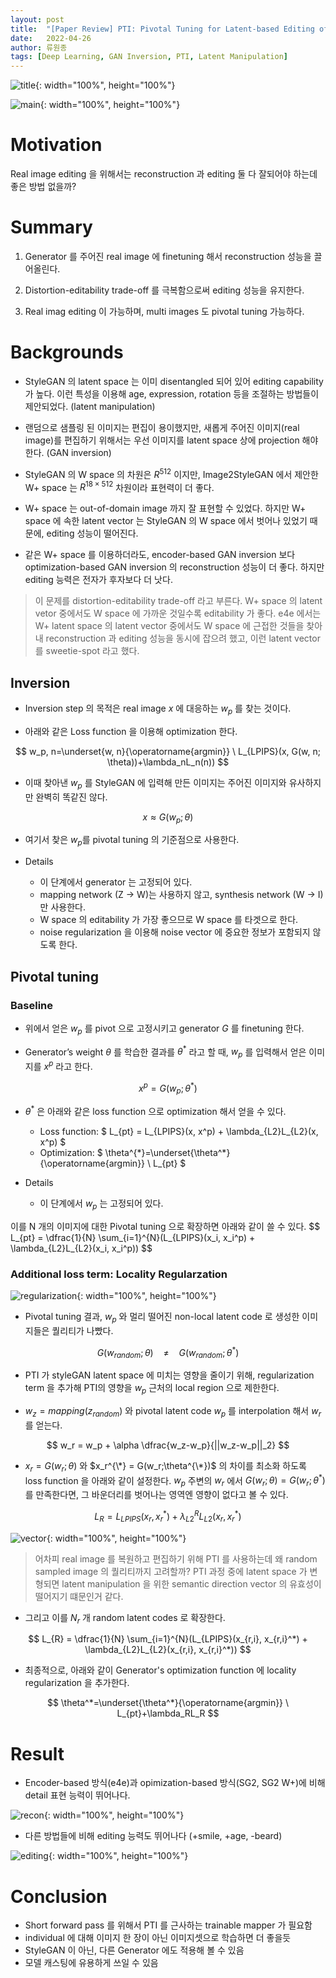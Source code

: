 ```yaml
---
layout: post
title:  "[Paper Review] PTI: Pivotal Tuning for Latent-based Editing of Real Images"
date:   2022-04-26
author: 류원종
tags: [Deep Learning, GAN Inversion, PTI, Latent Manipulation]
---
```


![title](/assets/posts/2022-04-26-review-PTI/title.PNG){: width="100%", height="100%"}<br>

![main](/assets/posts/2022-04-26-review-PTI/main.PNG){: width="100%", height="100%"}<br>

# Motivation
Real image editing 을 위해서는 reconstruction 과 editing 둘 다 잘되어야 하는데 좋은 방법 없을까?

# Summary
1. Generator 를 주어진 real image 에 finetuning 해서 reconstruction 성능을 끌어올린다. 

2. Distortion-editability trade-off 를 극복함으로써 editing 성능을 유지한다. 

3. Real imag editing 이 가능하며, multi images 도 pivotal tuning 가능하다.

# Backgrounds
- StyleGAN 의 latent space 는 이미 disentangled 되어 있어 editing capability 가 높다. 이런 특성을 이용해 age, expression, rotation 등을 조절하는 방법들이 제안되었다. (latent manipulation)

- 랜덤으로 샘플링 된 이미지는 편집이 용이했지만, 새롭게 주어진 이미지(real image)를 편집하기 위해서는 우선 이미지를 latent space 상에 projection 해야 한다. (GAN inversion) 

- StyleGAN 의 W space 의 차원은 $R^{512}$  이지만, Image2StyleGAN 에서 제안한 W+ space 는 $R^{18 \times 512}$ 차원이라 표현력이 더 좋다. 

- W+ space 는 out-of-domain image 까지 잘 표현할 수 있었다. 하지만 W+ space 에 속한 latent vector 는 StyleGAN 의 W space 에서 벗어나 있었기 때문에, editing 성능이 떨어진다. 

- 같은 W+ space 를 이용하더라도, encoder-based GAN inversion 보다 optimization-based GAN inversion 의 reconstruction 성능이 더 좋다. 하지만 editing 능력은 전자가 후자보다 더 낫다.

> 이 문제를 distortion-editability trade-off 라고 부른다. W+ space 의 latent vetor 중에서도 W space 에 가까운 것일수록 editability 가 좋다. e4e 에서는 W+ latent space 의 latent vector 중에서도 W space 에 근접한 것들을 찾아내 reconstruction 과 editing 성능을 동시에 잡으려 했고, 이런 latent vector 를 sweetie-spot 라고 했다. 


## Inversion
- Inversion step 의 목적은 real image $x$ 에 대응하는 $w_p$ 를 찾는 것이다. 

- 아래와 같은 Loss function 을 이용해 optimization 한다.   

$$
w_p, n=\underset{w, n}{\operatorname{argmin}} \ L_{LPIPS}(x, G(w, n; \theta))+\lambda_nL_n(n))
$$

- 이때 찾아낸 $w_p$ 를 StyleGAN 에 입력해 만든 이미지는 주어진 이미지와 유사하지만 완벽히 똑같진 않다. 

$$
x \approx G(w_p;\theta)
$$

- 여기서 찾은 $w_p$를 pivotal tuning 의 기준점으로 사용한다. 

- Details
  - 이 단계에서 generator 는 고정되어 있다.
  - mapping network (Z → W)는 사용하지 않고, synthesis network (W → I) 만 사용한다.
  - W space 의 editability 가 가장 좋으므로 W space 를 타겟으로 한다.
  - noise regularization 을 이용해 noise vector 에 중요한 정보가 포함되지 않도록 한다.

## Pivotal tuning
### Baseline
- 위에서 얻은 $w_p$ 를 pivot 으로 고정시키고 generator $G$ 를 finetuning 한다.

- Generator’s weight $\theta$ 를 학습한 결과를 $\theta^*$ 라고 할 때, $w_p$ 를 입력해서 얻은 이미지를 $x^p$ 라고 한다. 

$$
x^p=G(w_p;\theta^*)
$$

- $\theta^*$ 은 아래와 같은 loss function 으로 optimization 해서 얻을 수 있다.  

  - Loss function: 
  $ L_{pt} = L_{LPIPS}(x, x^p) + \lambda_{L2}L_{L2}(x, x^p) $
  - Optimization: $ \theta^{\*}=\underset{\theta^*}{\operatorname{argmin}} \ L_{pt} $

- Details 
  - 이 단계에서 $w_p$ 는 고정되어 있다.

> 
이를 N 개의 이미지에 대한 Pivotal tuning 으로 확장하면 아래와 같이 쓸 수 있다.
\$$
L_{pt} = \dfrac{1}{N} \sum_{i=1}^{N}(L_{LPIPS}(x_i, x_i^p) + \lambda_{L2}L_{L2}(x_i, x_i^p))
\$$

### Additional loss term: Locality Regularzation
![regularization](/assets//posts/2022-04-26-review-PTI/regularization.PNG){: width="100%", height="100%"}<br>

- Pivotal tuning 결과, $w_p$ 와 멀리 떨어진 non-local latent code 로 생성한 이미지들은 퀄리티가 나빴다.

$$
G(w_{random};\theta) \ \ \ \ \neq \ \ \ \ G(w_{random};\theta^*)
$$

- PTI 가 styleGAN latent space 에 미치는 영향을 줄이기 위해, regularization term 을 추가해 PTI의 영향을 $w_p$ 근처의 local region 으로 제한한다. 

- $w_z = mapping(z_{random})$ 와 pivotal latent code $w_p$ 를 interpolation 해서 $w_r$ 를 얻는다. 

$$
w_r = w_p + \alpha \dfrac{w_z-w_p}{||w_z-w_p||_2}
$$

- $x_r = G(w_r;\theta)$ 와 $x_r^{\*} = G(w_r;\theta^{\*})$ 의 차이를 최소화 하도록 loss function 을 아래와 같이 설정한다. $w_p$ 주변의 $w_r$ 에서 $G(w_r;\theta) = G(w_r;\theta^*)$ 를 만족한다면, 그 바운더리를 벗어나는 영역엔 영향이 없다고 볼 수 있다.

$$
L_{R} = L_{LPIPS}(x_r, x_r^*) + \lambda_{L2}^RL_{L2}(x_r, x_r^*)
$$

![vector](/assets//posts/2022-04-26-review-PTI/vector.png){: width="100%", height="100%"}

> 어차피 real image 를 복원하고 편집하기 위해 PTI 를 사용하는데 왜 random sampled image 의 퀄리티까지 고려할까? PTI 과정 중에 latent space 가 변형되면 latent manipulation 을 위한 semantic direction vector 의 유효성이 떨어지기 떄문인거 같다.

- 그리고 이를 $N_r$ 개 random latent codes 로 확장한다.

$$
L_{R} = \dfrac{1}{N} \sum_{i=1}^{N}(L_{LPIPS}(x_{r,i}, x_{r,i}^*) + \lambda_{L2}L_{L2}(x_{r,i}, x_{r,i}^*))
$$

- 최종적으로, 아래와 같이 Generator's optimization function 에 locality regularization 을 추가한다. 

$$
\theta^*=\underset{\theta^*}{\operatorname{argmin}} \ L_{pt}+\lambda_RL_R
$$

# Result

- Encoder-based 방식(e4e)과 opimization-based 방식(SG2, SG2 W+)에 비해 detail 표현 능력이 뛰어나다.

![recon](/assets//posts/2022-04-26-review-PTI/recon.PNG){: width="100%", height="100%"}<br>

- 다른 방법들에 비해 editing 능력도 뛰어나다 (+smile, +age, -beard)

![editing](/assets//posts/2022-04-26-review-PTI/editing.PNG){: width="100%", height="100%"}<br>

# Conclusion
- Short forward pass 를 위해서 PTI 를 근사하는 trainable mapper 가 필요함
- individual 에 대해 이미지 한 장이 아닌 이미지셋으로 학습하면 더 좋을듯
- StyleGAN 이 아닌, 다른 Generator 에도 적용해 볼 수 있음 
- 모델 캐스팅에 유용하게 쓰일 수 있음
